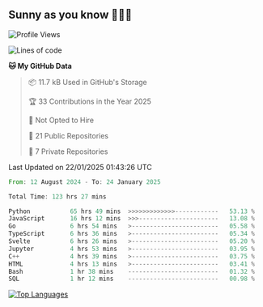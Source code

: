 ## Sunny as you know 🫨🫨👋

<!--START_SECTION:waka-->
![Profile Views](http://img.shields.io/badge/Profile%20Views-0-blue)

![Lines of code](https://img.shields.io/badge/From%20Hello%20World%20I%27ve%20Written-215.6%20thousand%20lines%20of%20code-blue)

**🐱 My GitHub Data** 

> 📦 11.7 kB Used in GitHub's Storage 
 > 
> 🏆 33 Contributions in the Year 2025
 > 
> 🚫 Not Opted to Hire
 > 
> 📜 21 Public Repositories 
 > 
> 🔑 7 Private Repositories 
 > 

 Last Updated on 22/01/2025 01:43:26 UTC
<!--END_SECTION:waka-->

<!--START_SECTION:code-->

```rust
From: 12 August 2024 - To: 24 January 2025

Total Time: 123 hrs 27 mins

Python           65 hrs 49 mins  >>>>>>>>>>>>>------------   53.13 %
JavaScript       16 hrs 12 mins  >>>----------------------   13.08 %
Go               6 hrs 54 mins   >------------------------   05.58 %
TypeScript       6 hrs 36 mins   >------------------------   05.34 %
Svelte           6 hrs 26 mins   >------------------------   05.20 %
Jupyter          4 hrs 53 mins   >------------------------   03.95 %
C++              4 hrs 39 mins   >------------------------   03.75 %
HTML             4 hrs 13 mins   >------------------------   03.41 %
Bash             1 hr 38 mins    -------------------------   01.32 %
SQL              1 hr 12 mins    -------------------------   00.98 %
```

<!--END_SECTION:code-->


<a href="https://github.com/Ex0TiiC24" align="left"><img src="https://github-readme-stats.vercel.app/api/top-langs/?username=Ex0TiiC24&langs_count=10&title_color=0891b2&text_color=ffffff&icon_color=0891b2&bg_color=1c1917&hide_border=true&locale=en&custom_title=Top%20%Languages" alt="Top Languages" /></a>

